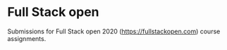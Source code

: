 # Full Stack open
Submissions for Full Stack open 2020 (https://fullstackopen.com) course assignments.
